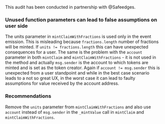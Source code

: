 This audit has been conducted in partnership with @Safeedges.

### Unused function parameters can lead to false assumptions on user side

The units parameter in `mintClaimWithFractions` is used only in the event emission. This is misleading because
 `fractions.length` number of fractions will be minted. If `units != fractions.length` this can
have unexpected consequences for a user. The same is the problem with the `account` parameter in both
`mintClaim` and `mintClaimWithFractions` - it is not used in the method and actually `msg.sender` is the
account to which tokens are minted and is set as the token creator. Again if `account != msg.sender` this is
unexpected from a user standpoint and while in the best case scenario leads to a not so great UX, in the worst
case it can lead to faulty assumptions for value received by the account address.

### Recommendations
Remove the `units` parameter from `mintClaimWithFractions` and also use `account` instead of `msg.sender`
in the `_mintValue` call in `mintClaim` and `mintClaimWithFractions`.
